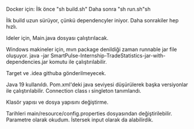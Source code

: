 Docker için:
İlk önce "sh build.sh"
Daha sonra "sh run.sh"sh 

İlk build uzun sürüyor, çünkü dependencyler iniyor.
Daha sonrakiler hep hızlı.

Ideler için, Main.java dosyası çalıştırılacak.

Windows makineler için, mvn package denildiği zaman runnable jar file oluşuyor.
java -jar SmartPulse-Internship-TradeStatistics-jar-with-dependencies.jar 
komutu ile çalıştırılabilir.

Target ve .idea githuba gönderilmeyecek. 

Java 19 kullanıldı. Pom.xml'deki java seviyesi düşürülerek başka versiyonlar ile çalıştırılabilir. 
Connection class ı singleton tanımlandı.

Klasör yapısı ve dosya yapısını değiştirme.

Tarihleri main/resource/config.properties dosyasından değiştirilebilir.
Parametre olarak okudum. İstersek input olarak da alabilirdik.
